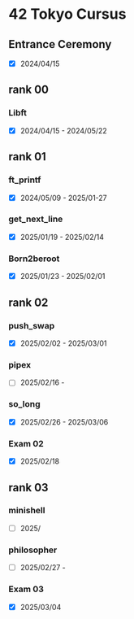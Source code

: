# 42 Tokyo Cursus

## Entrance Ceremony
- [x] 2024/04/15  

## rank 00
### Libft
- [x] 2024/04/15 - 2024/05/22  

## rank 01
### ft_printf
- [x] 2024/05/09 - 2025/01-27  
### get_next_line  
- [x] 2025/01/19 - 2025/02/14  
### Born2beroot  
- [x] 2025/01/23 - 2025/02/01  

## rank 02
### push_swap
- [x] 2025/02/02 - 2025/03/01  
### pipex
- [ ] 2025/02/16 -  
### so_long
- [x] 2025/02/26 - 2025/03/06  
### Exam 02
- [x] 2025/02/18  

## rank 03
### minishell
- [ ] 2025/
### philosopher
- [ ] 2025/02/27 - 
### Exam 03
- [x] 2025/03/04  
